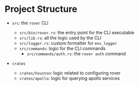 # Project Structure

- `src`: the `rover` CLI
    - `src/bin/rover.rs`: the entry point for the CLI executable
    - `src/lib.rs`: all the logic used by the CLI
    - `src/logger.rs`: custom formatter for `env_logger`
    - `src/commands`: logic for the CLI commands
        - `src/commands/auth.rs`: the `rover auth` command  

- `crates`
    - `crates/houston`: logic related to configuring rover
    - `crates/apollo`: logic for querying apollo services
